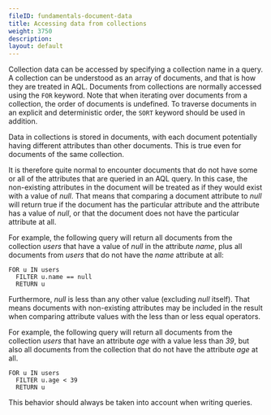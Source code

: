 ```yaml
---
fileID: fundamentals-document-data
title: Accessing data from collections
weight: 3750
description: 
layout: default
---
```

Collection data can be accessed by specifying a collection name in a query.  A
collection can be understood as an array of documents, and that is how they are
treated in AQL. Documents from collections are normally accessed using the
`FOR` keyword. Note that when iterating over documents from a collection, the
order of documents is undefined. To traverse documents in an explicit and
deterministic order, the `SORT` keyword should be used in addition.

Data in collections is stored in documents, with each document potentially
having different attributes than other documents. This is true even for
documents of the same collection.

It is therefore quite normal to encounter documents that do not have some or all
of the attributes that are queried in an AQL query. In this case, the
non-existing attributes in the document will be treated as if they would exist
with a value of *null*.  That means that comparing a document attribute to
*null* will return true if the document has the particular attribute and the
attribute has a value of *null*, or that the document does not have the
particular attribute at all.

For example, the following query will return all documents from the collection
*users* that have a value of *null* in the attribute *name*, plus all documents
from *users* that do not have the *name* attribute at all:

```aql
FOR u IN users
  FILTER u.name == null
  RETURN u
```

Furthermore, *null* is less than any other value (excluding *null* itself). That
means documents with non-existing attributes may be included in the result
when comparing attribute values with the less than or less equal operators.

For example, the following query will return all documents from the collection
*users* that have an attribute *age* with a value less than *39*, but also all
documents from the collection that do not have the attribute *age* at all.

```aql
FOR u IN users
  FILTER u.age < 39
  RETURN u
```

This behavior should always be taken into account when writing queries.
